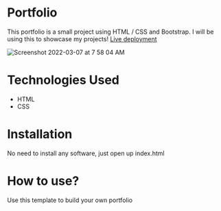 # Portfolio
This portfolio is a small project using HTML / CSS and Bootstrap. I will be using this to showcase my projects!
[Live deployment](https://isze.herokuapp.com/)

![Screenshot 2022-03-07 at 7 58 04 AM](https://user-images.githubusercontent.com/98996272/156957771-024985c1-b3c7-4784-899c-f06f62d7664d.png)

# Technologies Used
* HTML
* CSS
# Installation
No need to install any software, just open up index.html
# How to use?
Use this template to build your own portfolio

